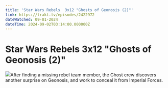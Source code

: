 ```yaml
---
title: 'Star Wars Rebels  3x12 "Ghosts of Geonosis (2)"' 
link: https://trakt.tv/episodes/2422972
dateWatched: 09-01-2024
dateTime: 2024-09-02T03:14:00.000000Z
---
```

# Star Wars Rebels  3x12 "Ghosts of Geonosis (2)"

![](https://walter-r2.trakt.tv/images/episodes/002/422/972/screenshots/thumb/8c0071b2ca.jpg)After finding a missing rebel team member, the Ghost crew discovers another surprise on Geonosis, and work to conceal it from Imperial Forces.